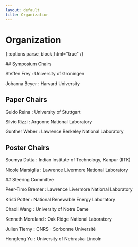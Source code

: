 ```yaml
---
layout: default
title: Organization
---
```


# Organization

{::options parse_block_html="true" /}

<div class="left">
## Symposium Chairs

Steffen Frey 
: University of Groningen

Johanna Beyer
: Harvard University

## Paper Chairs

Guido Reina
: University of Stuttgart

Silvio Rizzi
: Argonne National Laboratory

Gunther Weber
: Lawrence Berkeley National Laboratory

## Poster Chairs

Soumya Dutta
:  Indian Institute of Technology, Kanpur (IITK)

Nicole Marsiglia
: Lawrence Livermore National Laboratory

</div>

<div class="right">
## Steering Committee

Peer-Timo Bremer
: Lawrence Livermore National Laboratory

Kristi Potter
: National Renewable Energy Laboratory

Chaoli Wang 
: University of Notre Dame

Kenneth Moreland
: Oak Ridge National Laboratory

Julien Tierny
: CNRS - Sorbonne Université

Hongfeng Yu
: University of Nebraska-Lincoln

</div>

<!-- ## Program Committee -->

<!-- <div class="left"> -->

<!-- Mark Bolstad  -->
<!-- : Sandia National Laboratories -->

<!-- Hamish Carr  -->
<!-- : University of Leeds -->

<!-- Warren Davis IV  -->
<!-- : Sandia National Laboratories -->

<!-- Soumya Dutta  -->
<!-- : Indian Institute of Technology, Kanpur (IITK) -->

<!-- Takanori Fujiwara  -->
<!-- : Linköping University -->

<!-- Tim Gerrits  -->
<!-- : RWTH Aachen University -->

<!-- Pascal Grosset  -->
<!-- : Los Alamos National Laboratory -->

<!-- Hanqi Guo  -->
<!-- : The Ohio State University -->

<!-- Markus Hadwiger  -->
<!-- : King Abdullah University of Science and Technology -->

<!-- Joseph Insley  -->
<!-- : Argonne National Laboratory -->

<!-- Won-Ki Jeong  -->
<!-- : Korea University -->

<!-- Ming Jiang  -->
<!-- : Lawrence Livermore National Laboratory -->

<!-- Aaron Knoll  -->
<!-- : Advanced Micro Devices -->

<!-- Kwan-Liu Ma  -->
<!-- : University of California at Davis -->
<!-- </div> -->
<!-- <div class="right"> -->
<!-- Nicole Marsaglia  -->
<!-- : Lawrence Livermore National Laboratory -->

<!-- Victor Mateevitsi  -->
<!-- : Argonne National Laboratory -->

<!-- Patrick O'Leary  -->
<!-- : Kitware -->

<!-- Hyungman Park  -->
<!-- : University of Texas at Austin -->

<!-- David Pugmire  -->
<!-- : Oak Ridge National Laboratory -->

<!-- Bruno Raffin  -->
<!-- : INRIA -->

<!-- David Rogers  -->
<!-- : Los Alamos National Laboratory -->

<!-- Filip Sadlo  -->
<!-- : Heidelberg University -->

<!-- Timothy Shead  -->
<!-- : Sandia National Laboratories -->

<!-- Han-Wei Shen  -->
<!-- : The Ohio State University -->

<!-- David Thompson  -->
<!-- : Kitware -->

<!-- Will Usher  -->
<!-- : Intel -->

<!-- Qi Wu  -->
<!-- : University of California at Davis -->

<!-- </div> -->
